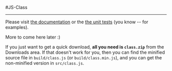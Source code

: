 #JS-Class

---

Please visit [the documentation](http://benekastah.github.com/JS-Class/ "The documentation") 
or the [the unit tests](https://github.com/benekastah/JS-Class/blob/master/test/spec/javascripts/classSpec.js "Class Unit Tests")
(you know -- for examples).

More to come here later :)

If you just want to get a quick download, **all you need is `class.zip`** from the Downloads area.
If that doesn't work for you, then you can find the minified source file in `build/class.js` (or `build/class.min.js`),
and you can get the non-minified version in `src/class.js`.